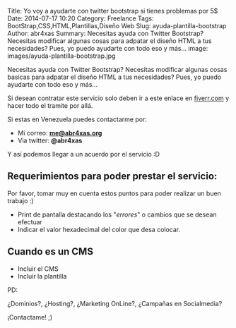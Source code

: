 Title: Yo voy a ayudarte con twitter bootstrap si tienes problemas por 5$
Date: 2014-07-17 10:20
Category: Freelance
Tags: BootStrap,CSS,HTML,Plantillas,Diseño Web
Slug: ayuda-plantilla-bootstrap
Author: abr4xas
Summary: Necesitas ayuda con Twitter Bootstrap? Necesitas modificar algunas cosas para adpatar el diseño HTML a tus necesidades? Pues, yo puedo ayudarte con todo eso y más...
image: images/ayuda-plantilla-bootstrap.jpg

Necesitas ayuda con Twitter Bootstrap? Necesitas modificar algunas cosas basicas para adpatar el diseño HTML a tus necesidades? Pues, yo puedo ayudarte con todo eso y más...

Si desean contratar este servicio solo deben ir a este enlace en [fiverr.com](http://es.fiverr.com/abr4xas/ayudarte-con-twitter-bootstrap-si-tienes-problemas "Ir a fiverr.com") y hacer todo el tramite por allá.

Si estas en Venezuela puedes contactarme por:

* Mi correo: **me@abr4xas.org**
* Via twitter: **@abr4xas**

Y así podemos llegar a un acuerdo por el servicio :D

## Requerimientos para poder prestar el servicio:

Por favor, tomar muy en cuenta estos puntos para poder realizar un buen trabajo :)

* Print de pantalla destacando los "*errores*" o cambios que se desean efectuar
* Indicar el valor hexadecimal del color que desa colocar.

## Cuando es un CMS

* Incluir el CMS
* Incluir la plantilla

PD:

¿Dominios?, ¿Hosting?, ¿Marketing OnLine?, ¿Campañas en Socialmedia? 

¡Contactame! ;)